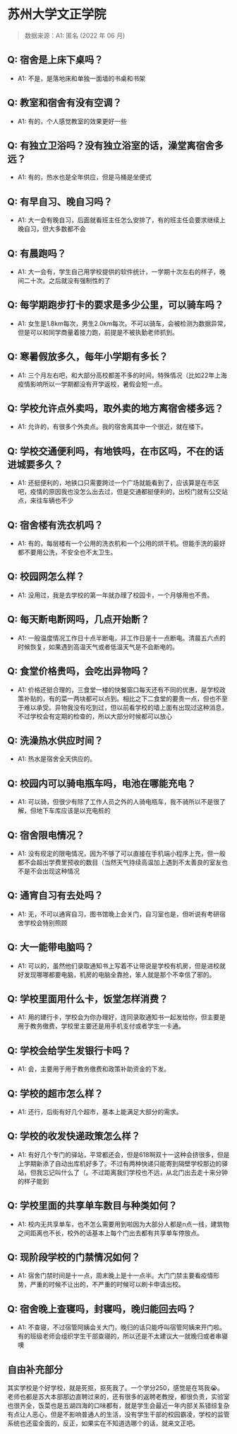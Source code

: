 # 苏州大学文正学院

> 数据来源：A1: 匿名 (2022 年 06 月)

## Q: 宿舍是上床下桌吗？

- A1: 不是，是落地床和单独一面墙的书桌和书架

## Q: 教室和宿舍有没有空调？

- A1: 有的，个人感觉教室的效果更好一些

## Q: 有独立卫浴吗？没有独立浴室的话，澡堂离宿舍多远？

- A1: 有的，热水也是全年供应，但是马桶是坐便式

## Q: 有早自习、晚自习吗？

- A1: 大一会有晚自习，后面就看班主任怎么安排了，有的班主任会要求继续上晚自习，但大多数都不会

## Q: 有晨跑吗？

- A1: 大一会有，学生自己用学校提供的软件统计，一学期十次左右的样子，晚间二十次。之后就没有强制性的了

## Q: 每学期跑步打卡的要求是多少公里，可以骑车吗？

- A1: 女生是1.8km每次，男生2.0km每次。不可以骑车，会被检测为数据异常，但是可以和同学商量着接力跑，前提是不被执勤老师抓到。

## Q: 寒暑假放多久，每年小学期有多长？

- A1: 三个月左右吧，和大部分高校都差不多的时间，特殊情况（比如22年上海疫情影响所以一学期都没有开学返校，暑假会短一点。

## Q: 学校允许点外卖吗，取外卖的地方离宿舍楼多远？

- A1: 允许的，有很多个外卖点。我的宿舍离其中一个很近，就在楼下。

## Q: 学校交通便利吗，有地铁吗，在市区吗，不在的话进城要多久？

- A1: 还挺便利的，地铁口只需要跨过一个广场就能看到了，应该算是在市区吧，疫情的原因我也没怎么出去过，但是交通都挺便利的，出校门就有公交站点，来往车辆也不少

## Q: 宿舍楼有洗衣机吗？

- A1: 有的，每层楼有一个公用的洗衣机和一个公用的烘干机。但能手洗的最好都不要用公洗，不安全也不太卫生。

## Q: 校园网怎么样？

- A1: 没用过，我是去学校的第一年就办理了校园卡，一个月够用也不贵。

## Q: 每天断电断网吗，几点开始断？

- A1: 一般温度情况工作日十点半断电，非工作日是十一点断电。清晨五六点的时候恢复，如果遇到高温天气或者低温天气是不会断电的。

## Q: 食堂价格贵吗，会吃出异物吗？

- A1: 价格还挺合理的，三食堂一楼的快餐窗口每天还有不同的优惠，是学校政策补贴的，有的菜一两块都可以点到。相比之下二食堂的要贵一点，但也不至于难以承受。异物我没有吃到过，但以前看学校的墙上面有出现过这种消息，不过学校会有定期的检查的，所以大部分时候都可以放心

## Q: 洗澡热水供应时间？

- A1: 热水是宿舍全天供应的。

## Q: 校园内可以骑电瓶车吗，电池在哪能充电？

- A1: 可以骑，但很少有除了工作人员之外的人骑电瓶车，我不骑所以不是很了解，但地下车库应该是以充电桩的

## Q: 宿舍限电情况？

- A1: 没有规定的限电情况，因为不够了可以直接在手机端小程序上充，但一般都不会超出学费里预收的数目（当然天气持续高温加上遇到不太善良的室友也不是不会出现这种情况

## Q: 通宵自习有去处吗？

- A1: 无，不可以通宵自习，图书馆晚上会关门，自习室也是，但听说有考研宿舍学校会特别照顾

## Q: 大一能带电脑吗？

- A1: 可以的，虽然他们录取通知书上写着不让带说是学校有机房，但是进校就好发现哪哪都要电脑，机房的电脑全靠抢，笨人就是那个不幸信了邪的。

## Q: 学校里面用什么卡，饭堂怎样消费？

- A1: 用的建行卡，学校会为你办理好，连同录取通知书一起发给你，但主要是用于教务缴费，学校里主要还是用手机支付或者学生一卡通。

## Q: 学校会给学生发银行卡吗？

- A1: 会，主要用于用于教务缴费和政策补助资金的下发。

## Q: 学校的超市怎么样？

- A1: 还行，后街有好几个超市，基本上能满足大部分的需求。

## Q: 学校的收发快递政策怎么样？

- A1: 有好几个专门的驿站，平常都还会，但是618啊双十一这种会挤很多，但是上学期新添了自动出库机好多了。不过有两种快递只能寄到隔壁学校那边的驿站，但我忘记叫什么了（。不过距离我们学校也不远，从北门出去走十来分钟的样子能到

## Q: 学校里面的共享单车数目与种类如何？

- A1: 校内无共享单车，也不怎么需要用到啦因为大部分人都是n点一线，建筑物之间距离也不长，校外的话基本上每个门出去都有共享单车停放点。

## Q: 现阶段学校的门禁情况如何？

- A1: 宿舍门禁时间是十一点，周末晚上是十一点半。大门门禁主要看疫情形势，严重的时候不让出的，不严重的时候可以刷卡申请出校。

## Q: 宿舍晚上查寝吗，封寝吗，晚归能回去吗？

- A1: 不查寝，不过宿管阿姨会关大门，晚归的话只能呼叫宿管阿姨来开门啦。有的班级老师会组织学生干部查寝的，所以还是不太建议大一就晚归或者串寝噢

## 自由补充部分

其实学校是个好学校，就是死抠，抠死我了。一个学分250，感觉是在骂我😭。老师也都是苏大本部那边直聘过来的，还有很多的返聘老教授，都很负责，实验室也很齐全，饭菜也是五湖四海的口味都有，就是学生会最近一年内部关系错综复杂有点让人恶心，但是不影响普通人的生活，没有学生干部的校园霸凌，学校的监管系统也还蛮全面的，反正，如果实在不知道选哪个的话，就来文正吧。